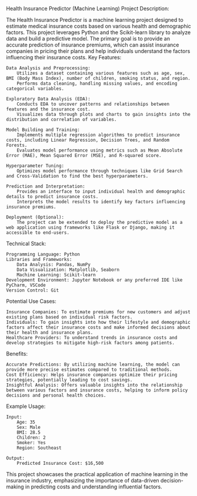 Health Insurance Predictor (Machine Learning)
Project Description:

The Health Insurance Predictor is a machine learning project designed to estimate medical insurance costs based on various health and demographic factors. This project leverages Python and the Scikit-learn library to analyze data and build a predictive model. The primary goal is to provide an accurate prediction of insurance premiums, which can assist insurance companies in pricing their plans and help individuals understand the factors influencing their insurance costs.
Key Features:

    Data Analysis and Preprocessing:
        Utilizes a dataset containing various features such as age, sex, BMI (Body Mass Index), number of children, smoking status, and region.
        Performs data cleaning, handling missing values, and encoding categorical variables.

    Exploratory Data Analysis (EDA):
        Conducts EDA to uncover patterns and relationships between features and the insurance cost.
        Visualizes data through plots and charts to gain insights into the distribution and correlation of variables.

    Model Building and Training:
        Implements multiple regression algorithms to predict insurance costs, including Linear Regression, Decision Trees, and Random Forests.
        Evaluates model performance using metrics such as Mean Absolute Error (MAE), Mean Squared Error (MSE), and R-squared score.

    Hyperparameter Tuning:
        Optimizes model performance through techniques like Grid Search and Cross-Validation to find the best hyperparameters.

    Prediction and Interpretation:
        Provides an interface to input individual health and demographic details to predict insurance costs.
        Interprets the model results to identify key factors influencing insurance premiums.

    Deployment (Optional):
        The project can be extended to deploy the predictive model as a web application using frameworks like Flask or Django, making it accessible to end-users.

Technical Stack:

    Programming Language: Python
    Libraries and Frameworks:
        Data Analysis: Pandas, NumPy
        Data Visualization: Matplotlib, Seaborn
        Machine Learning: Scikit-learn
    Development Environment: Jupyter Notebook or any preferred IDE like PyCharm, VSCode
    Version Control: Git

Potential Use Cases:

    Insurance Companies: To estimate premiums for new customers and adjust existing plans based on individual risk factors.
    Individuals: To gain insights into how their lifestyle and demographic factors affect their insurance costs and make informed decisions about their health and insurance plans.
    Healthcare Providers: To understand trends in insurance costs and develop strategies to mitigate high-risk factors among patients.

Benefits:

    Accurate Predictions: By utilizing machine learning, the model can provide more precise estimates compared to traditional methods.
    Cost Efficiency: Helps insurance companies optimize their pricing strategies, potentially leading to cost savings.
    Insightful Analysis: Offers valuable insights into the relationship between various factors and insurance costs, helping to inform policy decisions and personal health choices.

Example Usage:

    Input:
        Age: 35
        Sex: Male
        BMI: 28.5
        Children: 2
        Smoker: Yes
        Region: Southeast

    Output:
        Predicted Insurance Cost: $16,500

This project showcases the practical application of machine learning in the insurance industry, emphasizing the importance of data-driven decision-making in predicting costs and understanding influential factors.

